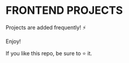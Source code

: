 # FRONTEND PROJECTS 

Projects are added frequently! ⚡

Enjoy!

If you like this repo, be sure to ⭐ it.
